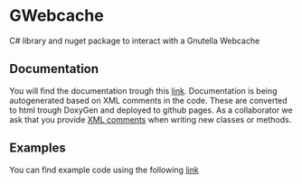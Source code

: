 # GWebcache
C# library and nuget package to interact with a Gnutella Webcache

## Documentation

You will find the documentation trough this [link](https://gnutellasharp.github.io/GWebcache/).
Documentation is being autogenerated based on XML comments in the code.
These are converted to html trough DoxyGen and deployed to github pages.
As a collaborator we ask that you provide [XML comments](https://learn.microsoft.com/en-us/dotnet/csharp/language-reference/xmldoc/recommended-tags) when writing new classes or methods.

## Examples
You can find example code using the following [link](Examples.md)
